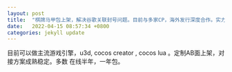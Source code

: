 ```yaml
---
layout: post
title:  "棋牌马甲包上架，解决谷歌关联封号问题。目前与多家CP，海外发行深度合作。实力上架，为你解决过包难题"
date:   2022-04-15 08:57:34 +0800
categories: jekyll update
---
```

目前可以做主流游戏引擎，u3d, cocos creator , cocos lua 。定制AB面上架，对接方案成熟稳定。多数 在线半年，一年包。











